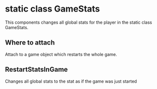 # static class GameStats

This components changes all global stats for the player in the static class  GameStats.

## Where to attach

Attach to a game object which restarts the whole game.

## RestartStatsInGame

Changes all global stats to the stat as if the game was just started
